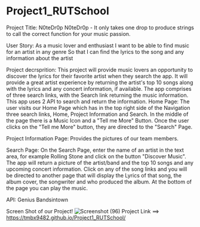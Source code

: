 # Project1_RUTSchool
Project Title: N0teDr0p
N0teDr0p - It only takes one drop to produce strings to call the correct function for your music passion.


User Story:
As a music lover and enthusiast 
I want to be able to find music for an artist in any genre
So that I can find the lyrics to the song and any information about the artist


Project decrsprition:
This project will provide music lovers an opportunity to discover the lyrics for their favorite artist when they search the app.  It will provide a great artist experience by returning the artist's top 10 songs along with the lyrics and any concert information, if available.   The app comprises of three search links, with the Search link returning the music information. This app uses 2 API to search and return the information.
Home Page: 
The user visits our Home Page which has in the top right side of the Navigation three search links, Home, Project Information and Search.
In the middle of the page there is a Music Icon and a "Tell me More" Button.  Once the user clicks on the "Tell me More" button, they are directed to the "Search" Page.


Project Information Page:
Provides the pictures of our team members.


Search Page:
On the Search Page, enter the name of an artist in the text area, for example Rolling Stone and click on the button "Discover Music".  The app will return a picture of the artist/band and the top 10 songs and any upcoming concert information.   Click on any of the song links and you will be directed to another page that will display the Lyrics of that song, the album cover, the songwriter and who produced the album.  At the bottom of the page you can play the music.    


API:
Genius
Bandsintown

Screen Shot of our Project!
![Screenshot (96)](https://user-images.githubusercontent.com/62157127/90165727-190eed00-dd67-11ea-9e11-d942e9741a23.png)
Project Link ==> https://tmbx9482.github.io/Project1_RUTSchool/
